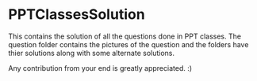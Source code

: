 # PPTClassesSolution
This contains the solution of all the questions done in PPT classes.
The question folder contains the pictures of the question and the folders have thier solutions along with some alternate solutions.

Any contribution from your end is greatly appreciated.
:)
